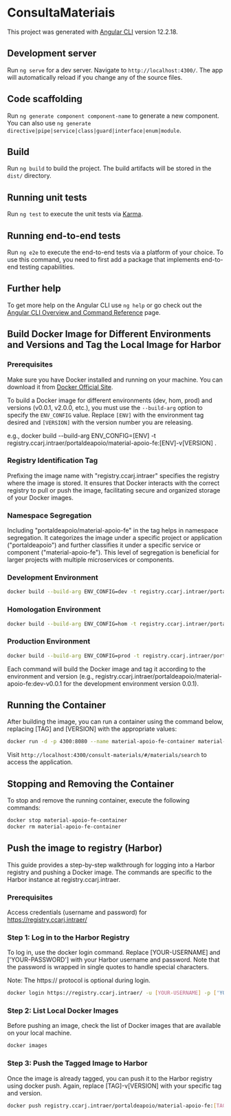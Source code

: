 # ConsultaMateriais

This project was generated with [Angular CLI](https://github.com/angular/angular-cli) version 12.2.18.

## Development server

Run `ng serve` for a dev server. Navigate to `http://localhost:4300/`. The app will automatically reload if you change any of the source files.

## Code scaffolding

Run `ng generate component component-name` to generate a new component. You can also use `ng generate directive|pipe|service|class|guard|interface|enum|module`.

## Build

Run `ng build` to build the project. The build artifacts will be stored in the `dist/` directory.

## Running unit tests

Run `ng test` to execute the unit tests via [Karma](https://karma-runner.github.io).

## Running end-to-end tests

Run `ng e2e` to execute the end-to-end tests via a platform of your choice. To use this command, you need to first add a package that implements end-to-end testing capabilities.

## Further help

To get more help on the Angular CLI use `ng help` or go check out the [Angular CLI Overview and Command Reference](https://angular.io/cli) page.

## Build Docker Image for Different Environments and Versions and Tag the Local Image for Harbor

### Prerequisites

Make sure you have Docker installed and running on your machine. You can download it from [Docker Official Site](https://www.docker.com/products/docker-desktop).

To build a Docker image for different environments (dev, hom, prod) and versions (v0.0.1, v2.0.0, etc.), you must use the `--build-arg` option to specify the `ENV_CONFIG` value. Replace `[ENV]` with the environment tag desired and `[VERSION]` with the version number you are releasing.

e.g., docker build --build-arg ENV_CONFIG=[ENV] -t registry.ccarj.intraer/portaldeapoio/material-apoio-fe:[ENV]-v[VERSION] .

### Registry Identification Tag

Prefixing the image name with "registry.ccarj.intraer" specifies the registry where the image is stored. It ensures that Docker interacts with the correct registry to pull or push the image, facilitating secure and organized storage of your Docker images.

### Namespace Segregation

Including "portaldeapoio/material-apoio-fe" in the tag helps in namespace segregation. It categorizes the image under a specific project or application ("portaldeapoio") and further classifies it under a specific service or component ("material-apoio-fe"). This level of segregation is beneficial for larger projects with multiple microservices or components.

### Development Environment

```bash
docker build --build-arg ENV_CONFIG=dev -t registry.ccarj.intraer/portaldeapoio/material-apoio-fe:dev-v0.0.1 .
```

### Homologation Environment

```bash
docker build --build-arg ENV_CONFIG=hom -t registry.ccarj.intraer/portaldeapoio/material-apoio-fe:hom-v2.0.0 .
```

### Production Environment

```bash
docker build --build-arg ENV_CONFIG=prod -t registry.ccarj.intraer/portaldeapoio/material-apoio-fe:prod-v5.0.1 .
```

Each command will build the Docker image and tag it according to the environment and version (e.g., registry.ccarj.intraer/portaldeapoio/material-apoio-fe:dev-v0.0.1 for the development environment version 0.0.1).

## Running the Container

After building the image, you can run a container using the command below, replacing [TAG] and [VERSION] with the appropriate values:

```bash
docker run -d -p 4300:8080 --name material-apoio-fe-container material-apoio-fe:[TAG]-v[VERSION]
```

Visit `http://localhost:4300/consult-materials/#/materials/search` to access the application.

## Stopping and Removing the Container

To stop and remove the running container, execute the following commands:

```bash
docker stop material-apoio-fe-container
docker rm material-apoio-fe-container
```

## Push the image to registry (Harbor)

This guide provides a step-by-step walkthrough for logging into a Harbor registry and pushing a Docker image. The commands are specific to the Harbor instance at registry.ccarj.intraer.

### Prerequisites

Access credentials (username and password) for https://registry.ccarj.intraer/

### Step 1: Log in to the Harbor Registry

To log in, use the docker login command. Replace [YOUR-USERNAME] and ['YOUR-PASSWORD'] with your Harbor username and password. Note that the password is wrapped in single quotes to handle special characters.

Note: The https:// protocol is optional during login.

```bash
docker login https://registry.ccarj.intraer/ -u [YOUR-USERNAME] -p ['YOUR-PASSWORD']
```

### Step 2: List Local Docker Images

Before pushing an image, check the list of Docker images that are available on your local machine.

```bash
docker images
```

### Step 3: Push the Tagged Image to Harbor

Once the image is already tagged, you can push it to the Harbor registry using docker push. Again, replace [TAG]-v[VERSION] with your specific tag and version.

```bash
docker push registry.ccarj.intraer/portaldeapoio/material-apoio-fe:[TAG]-v[VERSION] 
```